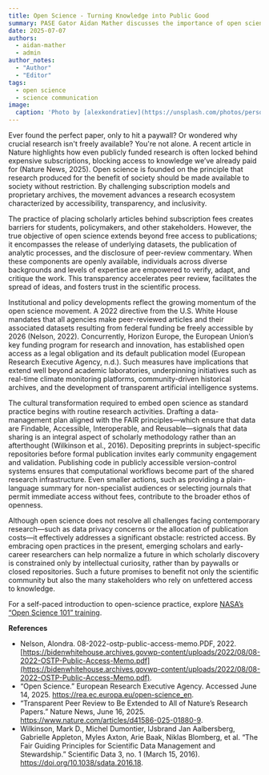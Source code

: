 ```yaml
---
title: Open Science - Turning Knowledge into Public Good
summary: PASE Gator Aidan Mather discusses the importance of open science practices.
date: 2025-07-07
authors:
  - aidan-mather
  - admin
author_notes:
  - "Author"
  - "Editor"
tags:
  - open science
  - science communication
image:
  caption: 'Photo by [alexkondratiev](https://unsplash.com/photos/person-holding-laboratory-flasks-H9t723yPjYI) on Unsplash'
---
```


Ever found the perfect paper, only to hit a paywall? Or wondered why crucial research isn't freely available? You're not alone. A recent article in Nature highlights how even publicly funded research is often locked behind expensive subscriptions, blocking access to knowledge we’ve already paid for (Nature News, 2025). Open science is founded on the principle that research produced for the benefit of society should be made available to society without restriction. By challenging subscription models and proprietary archives, the movement advances a research ecosystem characterized by accessibility, transparency, and inclusivity.

The practice of placing scholarly articles behind subscription fees creates barriers for students, policymakers, and other stakeholders. However, the true objective of open science extends beyond free access to publications; it encompasses the release of underlying datasets, the publication of analytic processes, and the disclosure of peer-review commentary. When these components are openly available, individuals across diverse backgrounds and levels of expertise are empowered to verify, adapt, and critique the work. This transparency accelerates peer review, facilitates the spread of ideas, and fosters trust in the scientific process.

Institutional and policy developments reflect the growing momentum of the open science movement. A 2022 directive from the U.S. White House mandates that all agencies make peer-reviewed articles and their associated datasets resulting from federal funding be freely accessible by 2026 (Nelson, 2022). Concurrently, Horizon Europe, the European Union’s key funding program for research and innovation, has established open access as a legal obligation and its default publication model (European Research Executive Agency, n.d.). Such measures have implications that extend well beyond academic laboratories, underpinning initiatives such as real-time climate monitoring platforms, community-driven historical archives, and the development of transparent artificial intelligence systems.

The cultural transformation required to embed open science as standard practice begins with routine research activities. Drafting a data-management plan aligned with the FAIR principles—which ensure that data are Findable, Accessible, Interoperable, and Reusable—signals that data sharing is an integral aspect of scholarly methodology rather than an afterthought (Wilkinson et al., 2016). Depositing preprints in subject-specific repositories before formal publication invites early community engagement and validation. Publishing code in publicly accessible version-control systems ensures that computational workflows become part of the shared research infrastructure. Even smaller actions, such as providing a plain-language summary for non-specialist audiences or selecting journals that permit immediate access without fees, contribute to the broader ethos of openness.

Although open science does not resolve all challenges facing contemporary research—such as data privacy concerns or the allocation of publication costs—it effectively addresses a significant obstacle: restricted access. By embracing open practices in the present, emerging scholars and early-career researchers can help normalize a future in which scholarly discovery is constrained only by intellectual curiosity, rather than by paywalls or closed repositories. Such a future promises to benefit not only the scientific community but also the many stakeholders who rely on unfettered access to knowledge. 

For a self-paced introduction to open-science practice, explore [NASA’s “Open Science 101” training](https://stemgateway.nasa.gov/s/course-offering/a0BSJ0000029hSn/open-science-101).

**References**
- Nelson, Alondra. 08-2022-ostp-public-access-memo.PDF, 2022. [https://bidenwhitehouse.archives.govwp-content/uploads/2022/08/08-2022-OSTP-Public-Access-Memo.pdf](https://bidenwhitehouse.archives.govwp-content/uploads/2022/08/08-2022-OSTP-Public-Access-Memo.pdf).
- “Open Science.” European Research Executive Agency. Accessed June 14, 2025. https://rea.ec.europa.eu/open-science_en.
- “Transparent Peer Review to Be Extended to All of Nature’s Research Papers.” Nature News, June 16, 2025. https://www.nature.com/articles/d41586-025-01880-9.
- Wilkinson, Mark D., Michel Dumontier, IJsbrand Jan Aalbersberg, Gabrielle Appleton, Myles Axton, Arie Baak, Niklas Blomberg, et al. “The Fair Guiding Principles for Scientific Data Management and Stewardship.” Scientific Data 3, no. 1 (March 15, 2016). https://doi.org/10.1038/sdata.2016.18.